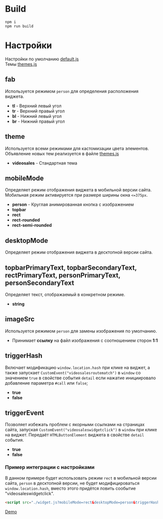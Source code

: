 # Build

```
npm i
npm run build
```

# Настройки

Настройки по умолчанию [default.js](src/settings/default.js)  
Темы [themes.js](src/settings/themes.js)

## fab
Используется режимом `person` для определения расположения виджета.  

* **tl** - Верхний левый угол
* **tr** - Верхний правый угол
* **bl** - Нижний левый угол
* **br** - Нижний правый угол

## theme
Используется всеми режимами для кастомизации цвета элементов.  
Объявление новых тем реализуется в файле [themes.js](src/settings/themes.js)  

* **videosales** - Стандартная тема

## mobileMode
Определяет режим отображения виджета в мобильной версии сайта.  
Мобильная режим активируется при размере ширины окна `<=375px`.

* **person** - Круглая анимированная кнопка с изображением
* **topbar**
* **rect**
* **rect-rounded**
* **rect-semi-rounded**

## desktopMode
Определяет режим отображения виджета в десктопной версии сайта.

## topbarPrimaryText, topbarSecondaryText, rectPrimaryText, personPrimaryText, personSecondaryText
Определяет текст, отображаемый в конкретном режиме.

* **string**

## imageSrc
Используется режимом `person` для замены изображения по умолчанию.

* Принимает **ссылку** на файл изображения с соотношением сторон **1:1**

## triggerHash
Включает модификацию `window.location.hash` при клике на виджет, а также запускает `CustomEvent("videosalesroutematch")` в `window` со значением `true` 
в свойстве события `detail` если нажатие инициировало добавление параметра `#call` или `false`;

* **true**
* **false**

## triggerEvent
Позволяет избежать проблем с якорными ссылками на страницах сайта, запуская `CustomEvent("videosaleswidgetclick")` в `window` при клике на виджет.
Передаёт `HTMLButtonElement` виджета в свойстве `detail` события.

* **true**
* **false**

### Пример интеграции с настройками
В данном примере будет использовать режим `rect` в мобильной версии сайта, `person` в десктопной версии, не будет модифицироваться `window.location.hash`, вместо этого придётся ловить сообытие "videosaleswidgetclick".

```html
<script src="./widget.js?mobileMode=rect&desktopMode=person&triggerHash=false&imageSrc=https://via.placeholder.com/72"></script>
```
[Demo](https://temp.mshumsky.info)

